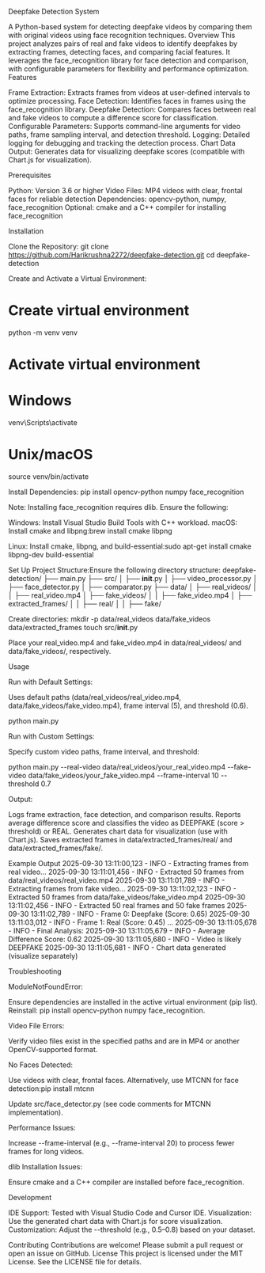 Deepfake Detection System

A Python-based system for detecting deepfake videos by comparing them with original videos using face recognition techniques.
Overview
This project analyzes pairs of real and fake videos to identify deepfakes by extracting frames, detecting faces, and comparing facial features. It leverages the face_recognition library for face detection and comparison, with configurable parameters for flexibility and performance optimization.
Features

Frame Extraction: Extracts frames from videos at user-defined intervals to optimize processing.
Face Detection: Identifies faces in frames using the face_recognition library.
Deepfake Detection: Compares faces between real and fake videos to compute a difference score for classification.
Configurable Parameters: Supports command-line arguments for video paths, frame sampling interval, and detection threshold.
Logging: Detailed logging for debugging and tracking the detection process.
Chart Data Output: Generates data for visualizing deepfake scores (compatible with Chart.js for visualization).

Prerequisites

Python: Version 3.6 or higher
Video Files: MP4 videos with clear, frontal faces for reliable detection
Dependencies: opencv-python, numpy, face_recognition
Optional: cmake and a C++ compiler for installing face_recognition

Installation

Clone the Repository:
git clone https://github.com/Harikrushna2272/deepfake-detection.git
cd deepfake-detection


Create and Activate a Virtual Environment:
# Create virtual environment
python -m venv venv

# Activate virtual environment
# Windows
venv\Scripts\activate
# Unix/macOS
source venv/bin/activate


Install Dependencies:
pip install opencv-python numpy face_recognition

Note: Installing face_recognition requires dlib. Ensure the following:

Windows: Install Visual Studio Build Tools with C++ workload.
macOS: Install cmake and libpng:brew install cmake libpng


Linux: Install cmake, libpng, and build-essential:sudo apt-get install cmake libpng-dev build-essential




Set Up Project Structure:Ensure the following directory structure:
deepfake-detection/
├── main.py
├── src/
│   ├── __init__.py
│   ├── video_processor.py
│   ├── face_detector.py
│   ├── comparator.py
├── data/
│   ├── real_videos/
│   │   ├── real_video.mp4
│   ├── fake_videos/
│   │   ├── fake_video.mp4
│   ├── extracted_frames/
│   │   ├── real/
│   │   ├── fake/

Create directories:
mkdir -p data/real_videos data/fake_videos data/extracted_frames
touch src/__init__.py

Place your real_video.mp4 and fake_video.mp4 in data/real_videos/ and data/fake_videos/, respectively.


Usage

Run with Default Settings:

Uses default paths (data/real_videos/real_video.mp4, data/fake_videos/fake_video.mp4), frame interval (5), and threshold (0.6).

python main.py


Run with Custom Settings:

Specify custom video paths, frame interval, and threshold:

python main.py --real-video data/real_videos/your_real_video.mp4 --fake-video data/fake_videos/your_fake_video.mp4 --frame-interval 10 --threshold 0.7


Output:

Logs frame extraction, face detection, and comparison results.
Reports average difference score and classifies the video as DEEPFAKE (score > threshold) or REAL.
Generates chart data for visualization (use with Chart.js).
Saves extracted frames in data/extracted_frames/real/ and data/extracted_frames/fake/.



Example Output
2025-09-30 13:11:00,123 - INFO - Extracting frames from real video...
2025-09-30 13:11:01,456 - INFO - Extracted 50 frames from data/real_videos/real_video.mp4
2025-09-30 13:11:01,789 - INFO - Extracting frames from fake video...
2025-09-30 13:11:02,123 - INFO - Extracted 50 frames from data/fake_videos/fake_video.mp4
2025-09-30 13:11:02,456 - INFO - Extracted 50 real frames and 50 fake frames
2025-09-30 13:11:02,789 - INFO - Frame 0: Deepfake (Score: 0.65)
2025-09-30 13:11:03,012 - INFO - Frame 1: Real (Score: 0.45)
...
2025-09-30 13:11:05,678 - INFO - Final Analysis:
2025-09-30 13:11:05,679 - INFO - Average Difference Score: 0.62
2025-09-30 13:11:05,680 - INFO - Video is likely DEEPFAKE
2025-09-30 13:11:05,681 - INFO - Chart data generated (visualize separately)

Troubleshooting

ModuleNotFoundError:

Ensure dependencies are installed in the active virtual environment (pip list).
Reinstall: pip install opencv-python numpy face_recognition.


Video File Errors:

Verify video files exist in the specified paths and are in MP4 or another OpenCV-supported format.


No Faces Detected:

Use videos with clear, frontal faces.
Alternatively, use MTCNN for face detection:pip install mtcnn

Update src/face_detector.py (see code comments for MTCNN implementation).


Performance Issues:

Increase --frame-interval (e.g., --frame-interval 20) to process fewer frames for long videos.


dlib Installation Issues:

Ensure cmake and a C++ compiler are installed before face_recognition.



Development

IDE Support: Tested with Visual Studio Code and Cursor IDE.
Visualization: Use the generated chart data with Chart.js for score visualization.
Customization: Adjust the --threshold (e.g., 0.5–0.8) based on your dataset.

Contributing
Contributions are welcome! Please submit a pull request or open an issue on GitHub.
License
This project is licensed under the MIT License. See the LICENSE file for details.